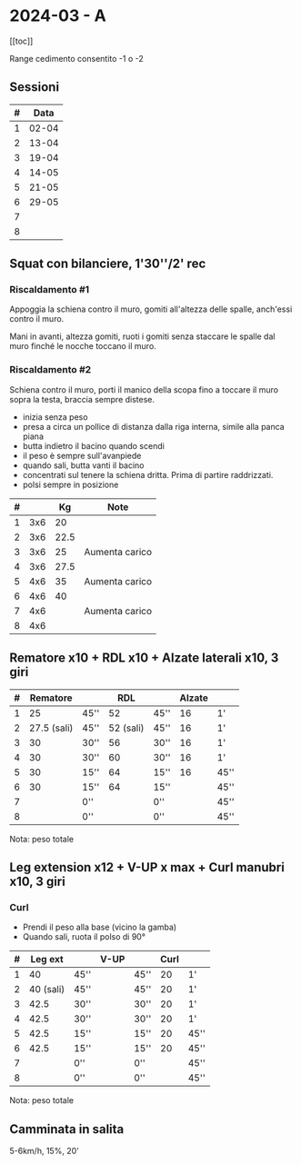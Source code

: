 # 2024-03 - A

[[toc]]

Range cedimento consentito -1 o -2

## Sessioni

| #   | Data  |
| --- | ----- |
| 1   | 02-04 |
| 2   | 13-04 |
| 3   | 19-04 |
| 4   | 14-05 |
| 5   | 21-05 |
| 6   | 29-05 |
| 7   |       |
| 8   |       |

## Squat con bilanciere, 1'30''/2' rec

### Riscaldamento #1

Appoggia la schiena contro il muro, gomiti all'altezza delle spalle, anch'essi contro il muro.

Mani in avanti, altezza gomiti, ruoti i gomiti senza staccare le spalle dal muro finché le nocche toccano il muro.

### Riscaldamento #2

Schiena contro il muro, porti il manico della scopa fino a toccare il muro sopra la testa, braccia sempre distese.


- inizia senza peso
- presa a circa un pollice di distanza dalla riga interna, simile alla panca piana
- butta indietro il bacino quando scendi
- il peso è sempre sull'avanpiede
- quando sali, butta vanti il bacino
- concentrati sul tenere la schiena dritta. Prima di partire raddrizzati.
- polsi sempre in posizione

| #   |     | Kg   | Note           |
| --- | --- | ---- | -------------- |
| 1   | 3x6 | 20   |                |
| 2   | 3x6 | 22.5 |                |
| 3   | 3x6 | 25   | Aumenta carico |
| 4   | 3x6 | 27.5 |                |
| 5   | 4x6 | 35   | Aumenta carico |
| 6   | 4x6 | 40   |                |
| 7   | 4x6 |      | Aumenta carico |
| 8   | 4x6 |      |                |

## Rematore x10  + RDL x10 + Alzate laterali x10, 3 giri

| #   | Rematore    |      | RDL       |      | Alzate |      |
| --- | ----------- | ---- | --------- | ---- | ------ | ---- |
| 1   | 25          | 45'' | 52        | 45'' | 16     | 1'   |
| 2   | 27.5 (sali) | 45'' | 52 (sali) | 45'' | 16     | 1'   |
| 3   | 30          | 30'' | 56        | 30'' | 16     | 1'   |
| 4   | 30          | 30'' | 60        | 30'' | 16     | 1'   |
| 5   | 30          | 15'' | 64        | 15'' | 16     | 45'' |
| 6   | 30          | 15'' | 64        | 15'' |        | 45'' |
| 7   |             | 0''  |           | 0''  |        | 45'' |
| 8   |             | 0''  |           | 0''  |        | 45'' |

Nota: peso totale

## Leg extension x12  + V-UP x max + Curl manubri x10, 3 giri

### Curl

- Prendi il peso alla base (vicino la gamba)
- Quando sali, ruota il polso di 90°

| #   | Leg ext   |      | V-UP |      | Curl |      |
| --- | --------- | ---- | ---- | ---- | ---- | ---- |
| 1   | 40        | 45'' |      | 45'' | 20   | 1'   |
| 2   | 40 (sali) | 45'' |      | 45'' | 20   | 1'   |
| 3   | 42.5      | 30'' |      | 30'' | 20   | 1'   |
| 4   | 42.5      | 30'' |      | 30'' | 20   | 1'   |
| 5   | 42.5      | 15'' |      | 15'' | 20   | 45'' |
| 6   | 42.5      | 15'' |      | 15'' | 20   | 45'' |
| 7   |           | 0''  |      | 0''  |      | 45'' |
| 8   |           | 0''  |      | 0''  |      | 45'' |

Nota: peso totale

## Camminata in salita

5-6km/h, 15%, 20'
